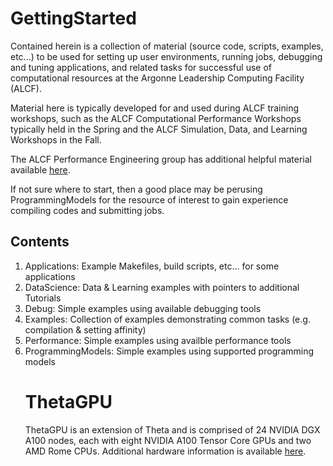 # GettingStarted

Contained herein is a collection of material (source code, scripts, examples, etc...) to be used for setting up user environments, running jobs, debugging and tuning applications, and related tasks for successful use of computational resources at the Argonne Leadership Computing Facility (ALCF).

Material here is typically developed for and used during ALCF training workshops, such as the ALCF Computational Performance Workshops typically held in the Spring and the ALCF Simulation, Data, and Learning Workshops in the Fall.

The ALCF Performance Engineering group has additional helpful material available [here][1].

If not sure where to start, then a good place may be perusing ProgrammingModels for the resource of interest to gain experience compiling codes and submitting jobs.

## Contents

<ol>
<li> Applications: Example Makefiles, build scripts, etc... for some applications
<li> DataScience: Data & Learning examples with pointers to additional Tutorials
<li> Debug: Simple examples using available debugging tools
<li> Examples: Collection of examples demonstrating common tasks (e.g. compilation & setting affinity)
<li> Performance: Simple examples using availble performance tools
<li> ProgrammingModels: Simple examples using supported programming models

# ThetaGPU

ThetaGPU is an extension of Theta and is comprised of 24 NVIDIA DGX A100 nodes, each with eight NVIDIA A100 Tensor Core GPUs and two AMD Rome CPUs. Additional hardware information is available [here][2]. 

[1]: https://github.com/alcf-perfengr

[2]: https://www.alcf.anl.gov/support-center/theta/theta-thetagpu-overview#theta-gpu
